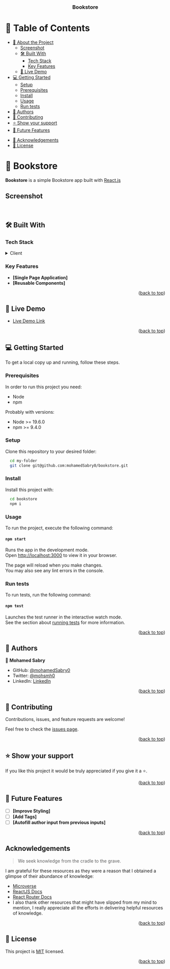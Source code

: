 <a name="readme-top"></a>

<div align="center">
  <!-- <img src="./app_screenshot.png" alt="logo" width="140"  height="auto" />
  <br/> -->

  <h3><b>Bookstore</b></h3>

</div>

# 📗 Table of Contents

- [📖 About the Project](#about-project)
  - [Screenshot](#screenshot)
  - [🛠 Built With](#built-with)
    - [Tech Stack](#tech-stack)
    - [Key Features](#key-features)
  - [🚀 Live Demo](#live-demo)
- [💻 Getting Started](#getting-started)
  - [Setup](#setup)
  - [Prerequisites](#prerequisites)
  - [Install](#install)
  - [Usage](#usage)
  - [Run tests](#run-tests)
- [👥 Authors](#authors)
- [🤝 Contributing](#contributing)
- [⭐️ Show your support](#support)
- [🔭 Future Features](#future-features)
<!-- - [❓ FAQ (OPTIONAL)](#faq) -->
- [🙏 Acknowledgements](#acknowledgements)
- [📝 License](#license)


# 📖 Bookstore <a name="about-project"></a>

**Bookstore** is a simple Bookstore app built with <a href="https://reactjs.org/">React.js</a>

## Screenshot <a name="screenshot"></a>
<div align='center'>
  <!-- <img src="" alt="logo" width="140"  height="auto" /> -->
    <br/>
</div>

## 🛠 Built With <a name="built-with"></a>

### Tech Stack <a name="tech-stack"></a>

<details>
  <summary>Client</summary>
  <ul>
    <li><a href="https://reactjs.org/">React.js</a></li>
  </ul>
</details>

<!-- Features -->

### Key Features <a name="key-features"></a>

- **[Single Page Application]**
- **[Reusable Components]**

<p align="right">(<a href="#readme-top">back to top</a>)</p>

<!-- LIVE DEMO -->

## 🚀 Live Demo <a name="live-demo"></a>

- [Live Demo Link](https://bookstore-615c.onrender.com)

<p align="right">(<a href="#readme-top">back to top</a>)</p>

<!-- GETTING STARTED -->

## 💻 Getting Started <a name="getting-started"></a>

To get a local copy up and running, follow these steps.

### Prerequisites

In order to run this project you need:
- Node
- npm

Probably with versions:
- Node >= 19.6.0
- npm >= 9.4.0

### Setup

Clone this repository to your desired folder:

```sh
  cd my-folder
  git clone git@github.com:mohamedSabry0/bookstore.git
```

### Install

Install this project with:

```sh
  cd bookstore
  npm i
```


### Usage

To run the project, execute the following command:

#### `npm start`

Runs the app in the development mode.\
Open [http://localhost:3000](http://localhost:3000) to view it in your browser.

The page will reload when you make changes.\
You may also see any lint errors in the console.


### Run tests

To run tests, run the following command:

#### `npm test`

Launches the test runner in the interactive watch mode.\
See the section about [running tests](https://facebook.github.io/create-react-app/docs/running-tests) for more information.

<p align="right">(<a href="#readme-top">back to top</a>)</p>

<!-- AUTHORS -->

## 👥 Authors <a name="authors"></a>

👤 **Mohamed Sabry**

- GitHub: [@mohamedSabry0](https://github.com/mohamedSabry0)
- Twitter: [@mohsmh0](https://twitter.com/mohsmh0)
- LinkedIn: [LinkedIn](https://www.linkedin.com/in/mohamed-sabry0/)

<p align="right">(<a href="#readme-top">back to top</a>)</p>

<!-- 
## 🔭 Future Features <a name="future-features"></a>

> Describe 1 - 3 features you will add to the project.

- [ ] **[new_feature_1]**
- [ ] **[new_feature_2]**
- [ ] **[new_feature_3]**

<p align="right">(<a href="#readme-top">back to top</a>)</p> -->

<!-- CONTRIBUTING -->

## 🤝 Contributing <a name="contributing"></a>

Contributions, issues, and feature requests are welcome!

Feel free to check the [issues page](https://github.com/mohamedSabry0/bookstore/issues).

<p align="right">(<a href="#readme-top">back to top</a>)</p>

<!-- SUPPORT -->

## ⭐️ Show your support <a name="support"></a>

If you like this project it would be truly appreciated if you give it a ⭐️.

<p align="right">(<a href="#readme-top">back to top</a>)</p>

## 🔭 Future Features <a name="future-features"></a>

- [ ] **[Improve Styling]**
- [ ] **[Add Tags]**
- [ ] **[Autofill author input from previous inputs]**

<p align="right">(<a href="#readme-top">back to top</a>)</p>

## Acknowledgements <a name="acknowledgements"></a>
> We seek knowledge from the cradle to the grave.

I am grateful for these resources as they were a reason that I obtained a glimpse of their abundance of knowledge:
- [Microverse](https://www.microverse.org/)
- [ReactJS Docs](https://reactjs.org/docs)
- [React Router Docs](https://reactrouter.com/en/main)
- I also thank other resources that might have slipped from my mind to mention, I really appreciate all the efforts in delivering helpful resources of knowledge.  

<p align="right">(<a href="#readme-top">back to top</a>)</p>

<!-- LICENSE -->

## 📝 License <a name="license"></a>

This project is [MIT](./MIT.md) licensed.

<p align="right">(<a href="#readme-top">back to top</a>)</p>
